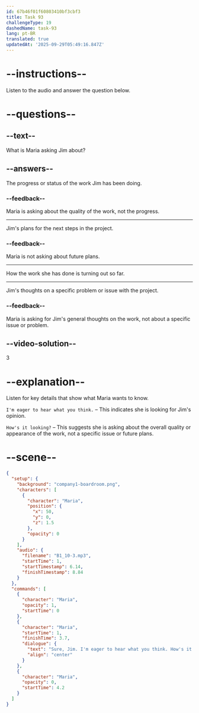 ```yaml
---
id: 67b46f01f60803410bf3cbf3
title: Task 93
challengeType: 19
dashedName: task-93
lang: pt-BR
translated: true
updatedAt: '2025-09-29T05:49:16.847Z'
---
```


<!-- (audio) Maria: Sure, Jim. I'm eager to hear what you think. How's it looking? -->

# --instructions--

Listen to the audio and answer the question below.

# --questions--

## --text--

What is Maria asking Jim about?

## --answers--

The progress or status of the work Jim has been doing.

### --feedback--

Maria is asking about the quality of the work, not the progress.

---

Jim's plans for the next steps in the project.

### --feedback--

Maria is not asking about future plans.

---

How the work she has done is turning out so far.

---

Jim's thoughts on a specific problem or issue with the project.

### --feedback--

Maria is asking for Jim's general thoughts on the work, not about a specific issue or problem.

## --video-solution--

3

# --explanation--  

Listen for key details that show what Maria wants to know.  

`I'm eager to hear what you think.` – This indicates she is looking for Jim's opinion.  

`How's it looking?` – This suggests she is asking about the overall quality or appearance of the work, not a specific issue or future plans.

# --scene--

```json
{
  "setup": {
    "background": "company1-boardroom.png",
    "characters": [
      {
        "character": "Maria",
        "position": {
          "x": 50,
          "y": 0,
          "z": 1.5
        },
        "opacity": 0
      }
    ],
    "audio": {
      "filename": "B1_10-3.mp3",
      "startTime": 1,
      "startTimestamp": 6.14,
      "finishTimestamp": 8.84
    }
  },
  "commands": [
    {
      "character": "Maria",
      "opacity": 1,
      "startTime": 0
    },
    {
      "character": "Maria",
      "startTime": 1,
      "finishTime": 3.7,
      "dialogue": {
        "text": "Sure, Jim. I'm eager to hear what you think. How's it looking?",
        "align": "center"
      }
    },
    {
      "character": "Maria",
      "opacity": 0,
      "startTime": 4.2
    }
  ]
}
```
